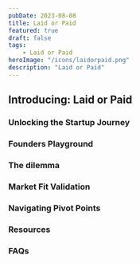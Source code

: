 ```yaml
---
pubDate: 2023-08-08
title: Laid or Paid
featured: true
draft: false
tags:
    - Laid or Paid
heroImage: "/icons/laidorpaid.png"
description: "Laid or Paid"
---
```


## Introducing: Laid or Paid

### Unlocking the Startup Journey

### Founders Playground

### The dilemma

### Market Fit Validation

### Navigating Pivot Points

### Resources

### FAQs